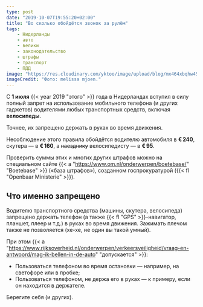 ```yaml
---
type: post
date: "2019-10-07T19:55:20+02:00"
title: "Во сколько обойдётся звонок за рулём"
tags:
    - Нидерланды
    - авто
    - велики
    - законодательство
    - штрафы
    - транспорт
    - ПДД
image: "https://res.cloudinary.com/yktoo/image/upload/blog/mx464xbqhw451104.jpg"
imageCredit: "Фото: melissa mjoen."
---
```


С **1 июля** {{< year 2019 "этого" >}} года в Нидерландах вступил в силу полный запрет на использование мобильного телефона (и других гаджетов) водителями любых транспортных средств, включая **велосипеды**.

Точнее, их запрещено держать в руках во время движения.

<!--more-->

Несоблюдение этого правила обойдётся водителю автомобиля в **€ 240**, скутера — в **€ 160**, а ~~наезднику~~ велосипедисту — в  **€ 95**.

Проверить суммы этих и многих других штрафов можно на специальном сайте {{< a "https://www.om.nl/onderwerpen/boetebase/" "Boetebase" >}} («база штрафов»), созданном госпрокуратурой ({{< fl "Openbaar Ministerie" >}}).

## Что именно запрещено

Водителю транспортного средства (машины, скутера, велосипеда) запрещено держать телефон (а также {{< fl "GPS" >}}-навигатор, планшет, плеер и т.д.) в руках во время движения. Зажимать плечом также не позволяется (хе-хе, не один вы такой умный).

При этом {{< a "https://www.rijksoverheid.nl/onderwerpen/verkeersveiligheid/vraag-en-antwoord/mag-ik-bellen-in-de-auto" "допускается" >}}:

* Пользоваться телефоном во время остановки — например, на светофоре или в пробке;
* Пользоваться телефоном, не держа его в руках — к примеру, если он находится в держателе.

Берегите себя (и других).